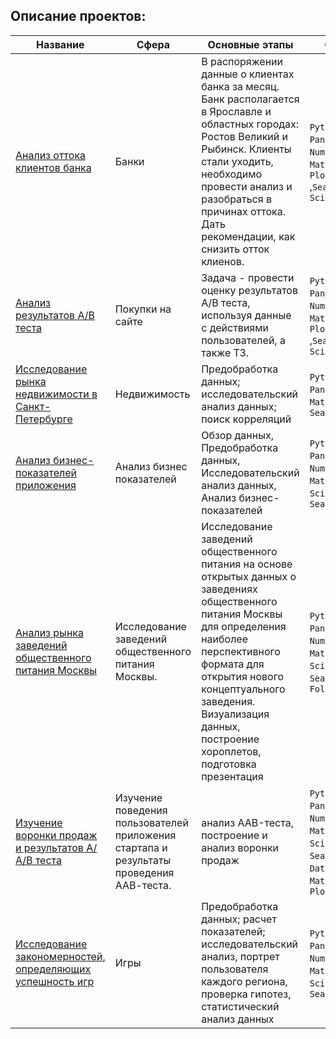 
## Описание проектов:
|Название   	|Сфера   	|Основные этапы   	|Стек   	|
|---	|---	|---	|---	|
|[Анализ оттока клиентов банка]([https://github.com/VeronikaKabantseva/pet_projects/blob/main/Analiz%20ottoka%20klientov%20banka.ipynb](https://github.com/VeronikaKabantseva/pet_projects/tree/main/%D0%90%D0%BD%D0%B0%D0%BB%D0%B8%D0%B7%20%D0%BE%D1%82%D1%82%D0%BE%D0%BA%D0%B0%20%D0%BA%D0%BB%D0%B8%D0%B5%D0%BD%D1%82%D0%BE%D0%B2)) | Банки | В распоряжении данные о клиентах банка за месяц. Банк располагается в Ярославле и областных городах: Ростов Великий и Рыбинск. Клиенты стали уходить, необходимо провести анализ и разобраться в причинах оттока. Дать рекомендации, как снизить отток клиенов.| `Python`, `Pandas`, `NumPy`, `Matplotlib`, `Plotly` ,`Seaborn`, `Scipy`|
|[Анализ результатов A/B теста]() | Покупки на сайте | Задача - провести оценку результатов А/В теста, используя данные с действиями пользователей, а также ТЗ. | `Python`, `Pandas`, `NumPy`, `Matplotlib`, `Plotly` ,`Seaborn`, `Scipy`|
|[Исследование рынка недвижимости в Санкт-Петербурге]()   	|Недвижимость   	|Предобработка данных; исследовательский анализ данных; поиск корреляций   	|`Python`, `Pandas`, `Matplotlib`, `Seaborn`   	|
|[Анализ бизнес-показателей приложения]()	|Анализ бизнес показателей |Обзор данных, Предобработка данных, Исследовательский анализ данных, Анализ бизнес-показателей	| `Python`, `Pandas`, `NumPy`, `Matplotlib`, `SciPy`, `Seaborn`|
[Анализ рынка заведений общественного питания Москвы]() | Исследование заведений общественного питания Москвы. | Исследование заведений общественного питания на основе открытых данных о заведениях общественного питания Москвы для определения наиболее перспективного формата для открытия нового концептуального заведения. Визуализация данных, построение хороплетов, подготовка презентация | `Python`, `Pandas`, `NumPy`, `Matplotlib`, `SciPy`, `Seaborn`,  `Folium`|
[Изучение воронки продаж и результатов А/А/В теста]() | Изучение поведения пользователей приложения стартапа и результаты проведения ААВ-теста. | анализ AAB-теста, построение и анализ воронки продаж | `Python`, `Pandas`, `NumPy`, `Matplotlib`, `SciPy`, `Seaborn`, `Datetime`, `Math`, `Plotly` |
[Исследование закономерностей, определяющих успешность игр]() | Игры | Предобработка данных; расчет показателей; исследовательский анализ, портрет пользователя каждого региона, проверка гипотез, статистический анализ данных | `Python`, `Pandas`, `NumPy`, `Matplotlib`, `SciPy`, `Seaborn`|
